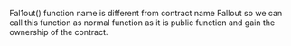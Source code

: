 Fal1out() function name is different from contract name Fallout so we can call this function as normal function as it is public function and gain the ownership of the contract.